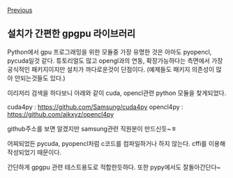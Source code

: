 [Previous](..)
## 설치가 간편한 gpgpu 라이브러리
Python에서 gpu 프로그래밍을 위한 모듈중 가장 유명한 것은 아마도 pyopencl, pycuda일것 같다.
튜토리얼도 많고 opengl과의 연동, 확장가능하다는 측면에서 가장 공식적인 패키지이지만 설치가 까다로운것이 단점이다.
(예제들도 패키지 의존성이 많아 안되는것들도 있다.)

이리저리 검색을 하다보니 아래와 같이 cuda, opencl관련 python 모듈을 찾게되었다.

cuda4py : https://github.com/Samsung/cuda4py
opencl4py : https://github.com/ajkxyz/opencl4py

github주소를 보면 알겠지만 samsung관련 직원분이 만드신듯~ㅎ

어찌되었든 pycuda, pyopencl처럼 c코드를 컴파일하거나 하지 않는다. cffi를 이용해 작성되었기 때문이다.

간단하게 gpgpu 관련 테스트용도로 적합한듯하다. 또한 pypy에서도 잘돌아간단다~